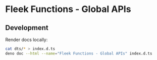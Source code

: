 # Fleek Functions - Global APIs

## Development

Render docs locally:

```bash
cat dts/* > index.d.ts 
deno doc --html --name="Fleek Functions - Global APIs" index.d.ts
```
